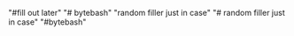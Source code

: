 "#fill out later" 
"# bytebash" 
"random filler just in case" 
"# random filler just in case" 
"#bytebash" 
